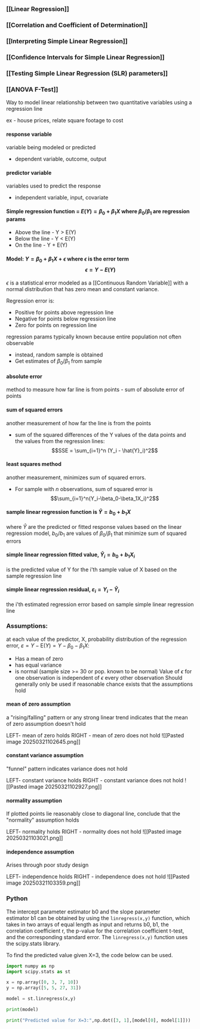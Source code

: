 ### [[Linear Regression]]
### [[Correlation and Coefficient of Determination]]
### [[Interpreting Simple Linear Regression]]
### [[Confidence Intervals for Simple Linear Regression]]
### [[Testing Simple Linear Regression (SLR) parameters]]
### [[ANOVA F-Test]]


Way to model linear relationship between two quantitative variables using a regression line

ex - house prices, relate square footage to cost


#### response variable
variable being modeled or predicted
- dependent variable, outcome, output
#### predictor variable
variables used to predict the response
- independent variable, input, covariate

#### Simple regression function = $E(Y) = \beta_0 + \beta_1X$ where $\beta_0/\beta_1$ are regression params
- Above the line - Y > E(Y)
- Below the line - Y < E(Y)
- On the line - Y + E(Y)
#### Model: $Y=\beta_0+\beta_1X+\epsilon$ where $\epsilon$ is the error term $$\epsilon=Y-E(Y)$$
$\epsilon$ is a statistical error modeled as a [[Continuous Random Variable]] with a normal distribution that has zero mean and constant variance.

Regression error is:
- Positive for points above regression line
- Negative for points below regression line
- Zero for points on regression line


regression params typically known because entire population not often observable
- instead, random sample is obtained
- Get estimates of $\beta_0/\beta_1$ from sample
#### absolute error
method to measure how far line is from points - sum of absolute error of points


#### sum of squared errors
another measurement of how far the line is from the points
- sum of the squared differences of the Y values of the data points and the values from the regression lines: $$SSE = \sum_{i=1}^n (Y_i - \hat{Y}_i)^2$$
#### least squares method
another measurement, minimizes sum of squared errors. 
- For sample with $n$ observations, sum of squared error is $$\sum_{i=1}^n(Y_i-\beta_0-\beta_1X_i)^2$$
#### sample linear regression function is $\hat{Y} = b_0+b_1X$ 
where $\hat{Y}$ are the predicted or fitted response values based on the linear regression model, $b_0/b_1$ are values of $\beta_0 /\beta_1$ that minimize sum of squared errors

#### simple linear regression fitted value, $\hat{Y}_i = b_0 + b_1 X_i$
is the predicted value of Y for the i'th sample value of X based on the sample regression line

#### simple linear regression residual, $\varepsilon_i = Y_i - \hat{Y}_i$
the i'th estimated regression error based on sample simple linear regression line

### Assumptions:
at each value of the predictor, X, probability distribution of the regression error, $\varepsilon = Y - \mathrm{E}(Y) = Y -  \beta_0 - \beta_1 X$:
- Has a mean of zero
- has equal variance
- is normal (sample size >= 30 or pop. known to be normal)
Value of $\epsilon$ for one observation is independent of $\epsilon$ every other observation
Should generally only be used if reasonable chance exists that the assumptions hold

#### mean of zero assumption
a "rising/falling" pattern or any strong linear trend indicates that the mean of zero assumption doesn't hold

LEFT- mean of zero holds    RIGHT - mean of zero does not hold
![[Pasted image 20250321102645.png]]

#### constant variance assumption
"funnel" pattern indicates variance does not hold

LEFT- constant variance holds    RIGHT - constant variance does not hold
![[Pasted image 20250321102927.png]]

#### normality assumption
If plotted points lie reasonably close to diagonal line, conclude that the "normality" assumption holds

LEFT- normality holds    RIGHT - normality does not hold
![[Pasted image 20250321103021.png]]

#### independence assumption
Arises through poor study design

LEFT- independence holds    RIGHT - independence does not hold
![[Pasted image 20250321103359.png]]



### Python
The intercept parameter estimator b0 and the slope parameter estimator b1 can be obtained by using the `linregress(x,y)` function, which takes in two arrays of equal length as input and returns b0, b1, the correlation coefficient r, the p-value for the correlation coefficient t-test, and the corresponding standard error. The `linregress(x,y)` function uses the scipy.stats library.

To find the predicted value given X=3, the code below can be used.
```python
import numpy as np
import scipy.stats as st

x = np.array([0, 3, 7, 10])
y = np.array([5, 5, 27, 31])

model = st.linregress(x,y)

print(model)

print("Predicted value for X=3:",np.dot([3, 1],[model[0], model[1]]))
```
